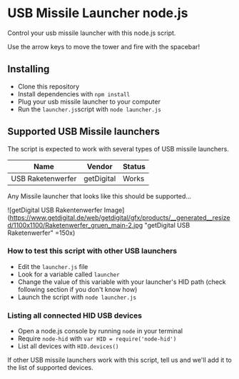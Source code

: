 # USB Missile Launcher node.js
Control your usb missile launcher with this node.js script.

Use the arrow keys to move the tower and fire with the spacebar!

## Installing
* Clone this repository
* Install dependencies with `npm install`
* Plug your usb missile launcher to your computer
* Run the `launcher.js`script with `node launcher.js`

## Supported USB Missile launchers
The script is expected to work with several types of USB missile launchers.

| Name              | Vendor        | Status |
| ----------------- | ------------- | ------ |
| USB Raketenwerfer | getDigital    | Works  |

Any Missile launcher that looks like this should be supported...

![getDigital USB Rakentenwerfer Image](https://www.getdigital.de/web/getdigital/gfx/products/__generated__resized/1100x1100/Raketenwerfer_gruen_main-2.jpg "getDigital USB Raketenwerfer" =150x)

### How to test this script with other USB launchers
* Edit the `launcher.js` file
* Look for a variable called `launcher`
* Change the value of this variable with your launcher's HID path (check following section if you don't know how)
* Launch the script with `node launcher.js`

### Listing all connected HID USB devices
* Open a node.js console by running `node` in your terminal
* Require `node-hid` with `var HID = require('node-hid')`
* List all devices with `HID.devices()`

If other USB missile launchers work with this script, tell us and we'll add it to the list of supported devices.
